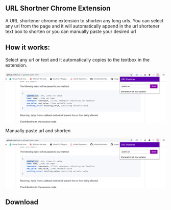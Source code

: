 ## URL Shortner Chrome Extension

A URL shortener chrome extension to shorten any long urls. 
You can select any url from the page and it will automatically append in the url shortener text box to shorten or you can manually paste your desired url

## How it works:
Select any url or text and it automatically copies to the textbox in the extension.<br>

![select](select.png)

Manually paste url and shorten<br>

![select](select.png)

## Download


